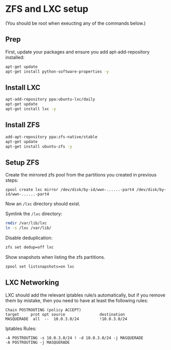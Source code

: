# ZFS and LXC setup

(You should be root when exeucting any of the commands below.)

## Prep

First, update your packages and ensure you add apt-add-repository installed:

```bash
apt-get update
apt-get install python-software-properties -y
```

## Install LXC

```bash
apt-add-repository ppa:ubuntu-lxc/daily
apt-get update
apt-get install lxc -y
```

## Install ZFS

```bash
add-apt-repository ppa:zfs-native/stable
apt-get update
apt-get install ubuntu-zfs -y
```

## Setup ZFS

Create the mirrored zfs pool from the partitions you created in previous steps:

`zpool create lxc mirror /dev/disk/by-id/wwn-......-part4 /dev/disk/by-id/wwn-......-part4`

Now an `/lxc` directory should exist.

Symlink the `/lxc` directory:

```bash
rmdir /var/lib/lxc
ln -s /lxc /var/lib/
```

Disable deduplication:

``` bash
zfs set dedup=off lxc
```

Show snapshots when listing the zfs partitions.

```bash
zpool set listsnapshots=on lxc
```

## LXC Networking

LXC should add the relevant iptables rule/s automatically, but if you remove them by mistake, then you need to have at least the following rules:

```
Chain POSTROUTING (policy ACCEPT)
target     prot opt source               destination         
MASQUERADE  all  --  10.0.3.0/24         !10.0.3.0/24 
```

Iptables Rules:

```
-A POSTROUTING -s 10.0.3.0/24 ! -d 10.0.3.0/24 -j MASQUERADE
-A POSTROUTING -j MASQUERADE
```
 
